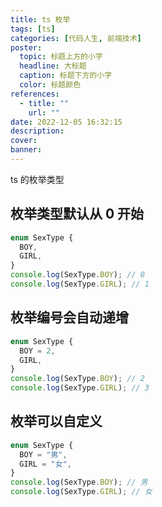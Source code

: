 ```yaml
---
title: ts 枚举
tags: [ts]
categories: [代码人生, 前端技术]
poster:
  topic: 标题上方的小字
  headline: 大标题
  caption: 标题下方的小字
  color: 标题颜色
references:
  - title: ""
    url: ""
date: 2022-12-05 16:32:15
description:
cover:
banner:
---
```


ts 的枚举类型

<!-- more -->

## 枚举类型默认从 0 开始

```ts
enum SexType {
  BOY,
  GIRL,
}
console.log(SexType.BOY); // 0
console.log(SexType.GIRL); // 1
```

## 枚举编号会自动递增

```ts
enum SexType {
  BOY = 2,
  GIRL,
}
console.log(SexType.BOY); // 2
console.log(SexType.GIRL); // 3
```

## 枚举可以自定义

```ts
enum SexType {
  BOY = "男",
  GIRL = "女",
}
console.log(SexType.BOY); // 男
console.log(SexType.GIRL); // 女
```
